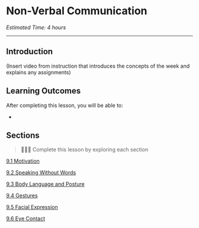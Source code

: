 # Non-Verbal Communication

*Estimated Time: 4 hours*

---
## Introduction
(Insert video from instruction that introduces the concepts of the week and explains any assignments)

## Learning Outcomes

After completing this lesson, you will be able to:

- 

## Sections

> 👩🏿‍🏫 Complete this lesson by exploring each section

[9.1 Motivation](/communicating-for-success/non-verbal-communication/motivation.md)

[9.2 Speaking Without Words](/communicating-for-success/non-verbal-communication/speaking-without-words.md)

[9.3 Body Language and Posture](/communicating-for-success/non-verbal-communication/body-language-and-posture.md)

[9.4 Gestures](/communicating-for-success/non-verbal-communication/gestures.md)

[9.5 Facial Expression](/communicating-for-success/non-verbal-communication/facial-expression.md)

[9.6 Eye Contact](/communicating-for-success/non-verbal-communication/eye-contact.md)
